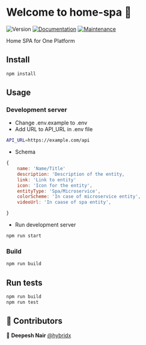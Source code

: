 # Welcome to home-spa 👋

![Version](https://img.shields.io/badge/version-1.0.0-blue.svg?cacheSeconds=2592000)
[![Documentation](https://img.shields.io/badge/documentation-yes-brightgreen.svg)](https://github.com/1-Platform/one-platform#readme)
[![Maintenance](https://img.shields.io/badge/Maintained%3F-yes-green.svg)](https://github.com/1-Platform/one-platform/graphs/commit-activity)

Home SPA for One Platform

## Install

```sh
npm install
```

## Usage

### Development server

- Change .env.example to .env
- Add URL to API_URL in .env file

```sh
API_URL=https://example.com/api
```

- Schema

```js
{
    name: 'Name/Title'
    description: 'Description of the entity,
    link: 'Link to entity'
    icon: 'Icon for the entity',
    entityType: 'Spa/Microservice',
    colorScheme: 'In case of microservice entity',
    videoUrl: 'In caase of spa entity',

}
```

- Run development server

```sh
npm run start
```

### Build

```sh
npm run build
```

## Run tests

```sh
npm run build
npm run test
```

## 🤝 Contributors

👤 **Deepesh Nair** [@hybridx](https://github.com/hybridx)
